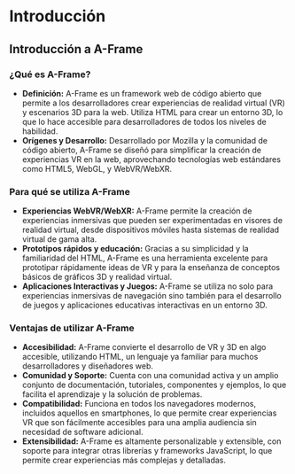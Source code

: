 # Introducción

## Introducción a A-Frame

### **¿Qué es A-Frame?**

* **Definición:** A-Frame es un framework web de código abierto que permite a los desarrolladores crear experiencias de realidad virtual (VR) y escenarios 3D para la web. Utiliza HTML para crear un entorno 3D, lo que lo hace accesible para desarrolladores de todos los niveles de habilidad.
* **Orígenes y Desarrollo:** Desarrollado por Mozilla y la comunidad de código abierto, A-Frame se diseñó para simplificar la creación de experiencias VR en la web, aprovechando tecnologías web estándares como HTML5, WebGL, y WebVR/WebXR.

### **Para qué se utiliza A-Frame**

* **Experiencias WebVR/WebXR:** A-Frame permite la creación de experiencias inmersivas que pueden ser experimentadas en visores de realidad virtual, desde dispositivos móviles hasta sistemas de realidad virtual de gama alta.
* **Prototipos rápidos y educación:** Gracias a su simplicidad y la familiaridad del HTML, A-Frame es una herramienta excelente para prototipar rápidamente ideas de VR y para la enseñanza de conceptos básicos de gráficos 3D y realidad virtual.
* **Aplicaciones Interactivas y Juegos:** A-Frame se utiliza no solo para experiencias inmersivas de navegación sino también para el desarrollo de juegos y aplicaciones educativas interactivas en un entorno 3D.

### **Ventajas de utilizar A-Frame**

* **Accesibilidad:** A-Frame convierte el desarrollo de VR y 3D en algo accesible, utilizando HTML, un lenguaje ya familiar para muchos desarrolladores y diseñadores web.
* **Comunidad y Soporte:** Cuenta con una comunidad activa y un amplio conjunto de documentación, tutoriales, componentes y ejemplos, lo que facilita el aprendizaje y la solución de problemas.
* **Compatibilidad:** Funciona en todos los navegadores modernos, incluidos aquellos en smartphones, lo que permite crear experiencias VR que son fácilmente accesibles para una amplia audiencia sin necesidad de software adicional.
* **Extensibilidad:** A-Frame es altamente personalizable y extensible, con soporte para integrar otras librerías y frameworks JavaScript, lo que permite crear experiencias más complejas y detalladas.

###
